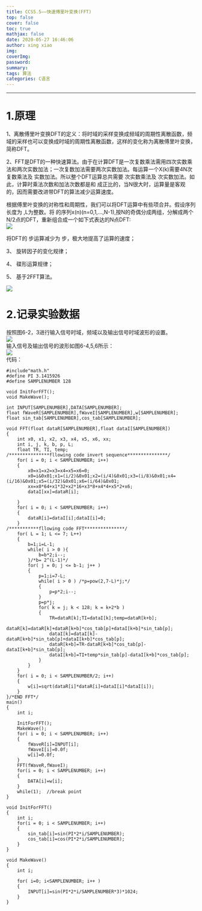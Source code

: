 ```yaml
---
title: CCS5.5——快速傅里叶变换(FFT)
top: false
cover: false
toc: true
mathjax: false
date: 2020-05-27 16:46:06
author: xing xiao 
img:
coverImg:
password:
summary:
tags: 算法
categories: C语言
---
```

---
  
# 1.原理  
1、离散傅里叶变换DFT的定义：将时域的采样变换成频域的周期性离散函数，频域的采样也可以变换成时域的周期性离散函数，这样的变化称为离散傅里叶变换，简称DFT。  

2、FFT是DFT的一种快速算法。由于在计算DFT是一次复数乘法需用四次实数乘法和两次实数加法；一次复数加法需要两次实数加法。每运算一个X(k)需要4N次复数乘法及 实数加法。所以整个DFT运算总共需要 次实数乘法及 次实数加法。如此，计算时乘法次数和加法次数都是和 成正比的，当N很大时，运算量是客观的，因而需要改进带DFT的算法减少运算速度。  

根据傅里叶变换的对称性和周期性，我们可以将DFT运算中有些项合并。假设序列长度为 ,L为整数。将 的序列x(n)(n=0,1,…,N-1),按N的奇偶分成两组，分解成两个N/2点的DFT，重新组合成一个如下式表达的N点DFT:  
![](https://cdn.jsdelivr.net/gh/MoreInterests/CDN/P05271.jpg)  
  
将DFT的 步运算减少为 步，极大地提高了运算的速度；  

3、	旋转因子的变化规律；  

4、	碟形运算规律；  

5、	基于2FFT算法。  

![](https://cdn.jsdelivr.net/gh/MoreInterests/CDN/P05272.jpg)
  
# 2.记录实验数据  
按照图6-2，3进行输入信号时域，频域以及输出信号时域波形的设置。  
![](https://cdn.jsdelivr.net/gh/MoreInterests/CDN/P05273.jpg)  
输入信号及输出信号的波形如图6-4,5,6所示：  
![](https://cdn.jsdelivr.net/gh/MoreInterests/CDN/P05274.jpg)  
代码：
```  
#include"math.h"
#define PI 3.1415926
#define SAMPLENUMBER 128

void InitForFFT();
void MakeWave();

int INPUT[SAMPLENUMBER],DATA[SAMPLENUMBER];
float fWaveR[SAMPLENUMBER],fWaveI[SAMPLENUMBER],w[SAMPLENUMBER];
float sin_tab[SAMPLENUMBER],cos_tab[SAMPLENUMBER];

void FFT(float dataR[SAMPLENUMBER],float dataI[SAMPLENUMBER])
{
	int x0, x1, x2, x3, x4, x5, x6, xx;
	int i, j, k, b, p, L;
	float TR, TI, temp;
/***************fllowing code invert sequence***************/
	for( i = 0; i < SAMPLENUMBER; i++)
	{
		x0=x1=x2=x3=x4=x5=x6=0;
		x0=i&0x01;x1=(i/2)&0x01;x2=(i/4)&0x01;x3=(i/8)&0x01;x4=(i/16)&0x01;x5=(i/32)&0x01;x6=(i/64)&0x01;
		xx=x0*64+x1*32+x2*16+x3*8+x4*4+x5*2+x6;
		dataI[xx]=dataR[i];

	}
	for( i = 0; i < SAMPLENUMBER; i++)
	{
		dataR[i]=dataI[i];dataI[i]=0;
	}
/***********fllowing code FFT***************/
	for( L = 1; L <= 7; L++)
	{
		b=1;i=L-1;
		while( i > 0 ){
			b=b*2;i--;
		}/*b= 2^(L-1)*/
		for( j = 0; j <= b-1; j++ )
		{
			p=1;i=7-L;
			while( i > 0 ) /*p=pow(2,7-L)*j;*/
			{
				p=p*2;i--;
			}
			p=p*j;
			for( k = j; k < 128; k = k+2*b )
			{
				TR=dataR[k];TI=dataI[k];temp=dataR[k+b];
				dataR[k]=dataR[k]+dataR[k+b]*cos_tab[p]+dataI[k+b]*sin_tab[p];
				dataI[k]=dataI[k]-dataR[k+b]*sin_tab[p]+dataI[k+b]*cos_tab[p];
				dataR[k+b]=TR-dataR[k+b]*cos_tab[p]-dataI[k+b]*sin_tab[p];
				dataI[k+b]=TI+temp*sin_tab[p]-dataI[k+b]*cos_tab[p];
			}
		}
	}
	for( i = 0; i < SAMPLENUMBER/2; i++)
	{
		w[i]=sqrt(dataR[i]*dataR[i]+dataI[i]*dataI[i]);
	}
}/*END FFT*/
main()
{
	int i;

	InitForFFT();
	MakeWave();
	for( i = 0; i < SAMPLENUMBER; i++)
	{
		fWaveR[i]=INPUT[i];
		fWaveI[i]=0.0f;
		w[i]=0.0f;
	}
	FFT(fWaveR,fWaveI);
	for(i = 0; i < SAMPLENUMBER; i++)
	{
		DATA[i]=w[i];
	}
	while(1);  //break point
}

void InitForFFT()
{
	int i;
	for(i = 0; i < SAMPLENUMBER; i++)
	{
		sin_tab[i]=sin(PI*2*i/SAMPLENUMBER);
		cos_tab[i]=cos(PI*2*i/SAMPLENUMBER);
	}
}

void MakeWave()
{
	int i;
	
	for( i=0; i<SAMPLENUMBER; i++ )
	{
		INPUT[i]=sin(PI*2*i/SAMPLENUMBER*3)*1024;
	}
}  
```